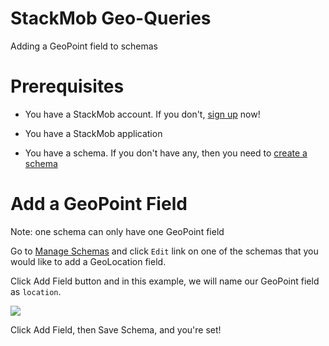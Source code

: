 StackMob Geo-Queries
=====================================

Adding a GeoPoint field to schemas

# Prerequisites

* You have a StackMob account. If you don't, <a href="https://stackmob.com/signup" target="_blank">sign up</a> now!

* You have a StackMob application

* You have a schema. If you don't have any, then you need to <a href="https://dashboard.stackmob.com/schemas/new" target="_blank">create a schema</a>

# Add a GeoPoint Field

Note: one schema can only have one GeoPoint field

Go to <a href="https://dashboard.stackmob.com/schemas/">Manage Schemas</a> and click `Edit` link on one of the schemas that you would like to add a GeoLocation field.

Click Add Field button and in this example, we will name our GeoPoint field as `location`.

<img src="//s3.amazonaws.com/static.stackmob.com/images/tutorial/fill_add_field.png"></img>

Click Add Field, then Save Schema, and you're set!